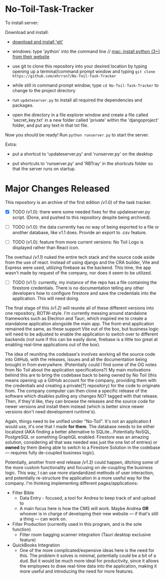 # No-Toil-Task-Tracker

To install server:

Download and install:

- [download and install 'git'](https://git-scm.com/downloads)

- windows: type 'python' into the command line // [mac: install python (3+) from their website](https://www.python.org/downloads/)

- use git to clone this repository into your desired location by typing opening up a terminal/command prompt window and typing ```git clone https://github.com/ehrrsn7/No-Toil-Task-Tracker```

- while still in command prompt window, type ```cd No-Toil-Task-Tracker``` to change to the project directory

- run ```updateserver.py``` to install all required the dependencies and packages.

- open the directory in a file explorer window and create a file called 'secret_key.txt' in a new folder called 'private' within the 'djangoproject' folder, and put any text in that txt file.

Now you should be ready! Run ```python runserver.py``` to start the server.

Extra:

- put a shortcut to 'updateserver.py' and 'runserver.py' on the desktop

- put shortcuts to 'runserver.py' and 'RBTray' in the shortcuts folder so that the server runs on startup.


# Major Changes Released

This repository is an archive of the first edition *(v1.0)* of the task tracker.

- [x] TODO (v1.0): there were some needed fixes for the updateserver.py script. (Done, and pushed to this repository despite being archived).

- [ ] TODO (v1.0): the data currently has no way of being exported to a file or another database, like v1.1 does. Provide an export to .csv feature.

- [ ] TODO (v1.0): feature from more current versions: No Toil Logo is displayed rather than React icon.

The overhaul *(v1.1)* nuked the entire tech stack and the source code aside from the use of react. Instead of using django and the CRA builder, Vite and Express were used, utilizing firebase as the backend. This time, the app wasn't made by request of the company, nor does it seem to be utilized.

- [ ] TODO (v1.1): currently, my instance of the repo has a file containing the firestore credentials. There is no documentation telling any other developers how to configure firestore and save the credentials into the application. This will need doing.

The final stage of this *(v1.2)* will reunite all of these different versions into one repository, BOTW-style. I'm currently messing around standalone frameworks such as Electron and Tauri, which inspired me to create a standalone application alongside the main app. The front-end application remained the same, as these support Vite out of the box, but business logic will need to be adjusted to enable the application to switch over to different backends (not sure if this can be easily done, firebase is a little too great at enabling real-time applications out of the box).

The idea of reuniting the codebase's involves working all the source code into GitHub, with the releases, issues and all the documentation being brought in from everywhere. (Potentially could I find some of the OG notes from No Toil about the application specifications?) My main motivations behind this are to bring the codebase back to being owned by No Toil (this means opening up a GitHub account for the company, providing them with the credentials and creating a private[?] repository) for the code to originate from. The company computer can then clone a specific release of the software which disables pulling any changes NOT tagged with that release. Then, if they'd like, they can browse the releases and the source code for newer versions and install them instead (which is better since newer versions don't need development runtime's).

Again, things need to be unified under "No-Toil". It's not an application **I** would use, it's one that I made **for them**. The database needs to be either localized (AKA finding a better alternative to SQLite...Potentially NoSQL, PostgreSQL or something GraphQL enabled. Firestore was an amazing solution, considering all that was needed was just the one list of entries) or **owned** by them (being able to switch to a Firestore Solution in the codebase — requires fully de-coupled business logic).

Potentially, another front-end release *(v1.3)* could happen, ditching some of the more custom functionality and focusing on de-coupling the business logic. This way, I can use more standardized methods of user interaction, and potentially re-structure the application in a more useful way for the company. I'm thinking implementing different pages/applications:

- Filter Bible
   - Data Entry - focused, a tool for Andrea to keep track of and upload to
   - A main focus here is how the CMS will work. Maybe Andrea **OR** whoever is in charge of developing their new website — if that's still a thing — can work on.
- Filter Production (currently used in this program, and is the sole function)
   - Filter room bagging scanner integration (Tauri desktop exclusive feature)
- QuickBooks Integration
   - One of the more complicated/expensive ideas here is the need for this. The problem it solves is minimal, potentially could be a bit of a dud. But it would be much more ideal for productivity, since it allows the employees to draw real-time data into the application, making it more useful and introducing the need for more features.
